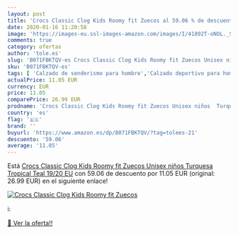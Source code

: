 ```yaml
---
layout: post
title: 'Crocs Classic Clog Kids Roomy fit Zuecos al 59.06 % de descuento'
date: 2020-01-16 11:20:58
image: 'https://images-eu.ssl-images-amazon.com/images/I/41892T-oNOL._SL400_.jpg'
comments: true
category: ofertas
author: 'tole.es'
slug: 'B071FBKTQV-es Crocs Classic Clog Kids Roomy fit Zuecos Unisex niños...'
sku: 'B071FBKTQV-es'
tags: [ 'Calzado de senderismo para hombre','Calzado deportivo para hombre','Chanclas y sandalias de piscina para hombre','Zapatillas de senderismo para hombre','Zapatillas y calzado deportivo para hombre','Zapatos','Zapatos para hombre','Zapatos y complementos','zuecos', ]
actualPrice: 11.05 EUR
currency: EUR
price: 11.05
comparePrice: 26.99 EUR
prodname: 'Crocs Classic Clog Kids Roomy fit Zuecos Unisex niños  Turquesa  Tropical Teal   19/20 EU'
country: 'es'
flag: '🇪🇸'
brand: ''
buyurl: 'https://www.amazon.es/dp/B071FBKTQV/?tag=tolees-21'
descuento: '59.06'
average: '11.05'
---
```


Está [Crocs Classic Clog Kids Roomy fit Zuecos Unisex niños  Turquesa  Tropical Teal   19/20 EU](https://www.amazon.es/dp/B071FBKTQV/?tag=tolees-21) con 59.06 de descuento por 11.05 EUR (original: 26.99 EUR) en el siguiente enlace!

[![Crocs Classic Clog Kids Roomy fit Zuecos](https://images-eu.ssl-images-amazon.com/images/I/41892T-oNOL._SL400_.jpg)](https://www.amazon.es/dp/B071FBKTQV/?tag=tolees-21)

ℹ️:


[🛒 Ver la oferta!!](https://www.amazon.es/dp/B071FBKTQV/?tag=tolees-21)
